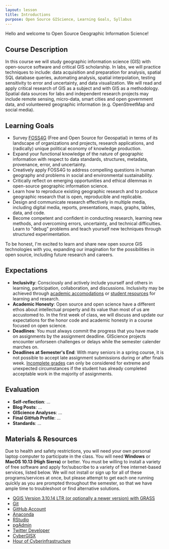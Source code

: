 ```yaml
---
layout: lesson
title: Introductions
purpose: Open Source GIScience, Learning Goals, Syllabus
---
```


Hello and welcome to Open Source Geographic Information Science!

## Course Description

In this course we will study geographic information science (GIS) with open-source software and critical GIS scholarship. In labs, we will practice techniques to include: data acquisition and preparation for analysis, spatial SQL database queries, automating analysis, spatial interpolation, testing sensitivity to error and uncertainty, and data visualization. We will read and apply critical research of GIS as a subject and with GIS as a methodology. Spatial data sources for labs and independent research projects may include remote sensing, micro-data, smart cities and open government data, and volunteered geographic information (e.g. OpenStreetMap and social media). 

## Learning Goals

-	Survey [FOSS4G](https://foss4g.org/) (Free and Open Source for Geospatial) in terms of its landscape of organizations and projects, research applications, and (radically) unique political economy of knowledge production.
-	Expand your functional knowledge of the nature of geographic information with respect to data standards, structures, metadata, provenance, error, and uncertainty.
-	Creatively apply FOSS4G to address compelling questions in human geography and problems in social and environmental sustainability.
-	Critically reflect on emerging opportunities and ethical dilemmas in open-source geographic information science.
-	Learn how to reproduce existing geographic research and to produce geographic research that is open, reproducible and replicable.
-	Design and communicate research effectively in multiple media, including digital media, reports, presentations, maps, graphs, tables, data, and code.
-	Become competent and confident in conducting research, learning new methods, and overcoming errors, uncertainty, and technical difficulties. Learn to "debug" problems and teach yourself new techniques through structured experimentation.

To be honest, I'm excited to learn and share new open source GIS technologies with you, expanding our imagination for the possibilities in open source, including future research and careers.

## Expectations

- **Inclusivity**: Consciously and actively include yourself and others in learning, participation, collaboration, and discussions. Inclusivity may be achieved through [academic accomodations](https://www.middlebury.edu/office/disability-resource-center/accommodations-and-resources/academic-accommodations) or [student resources](https://www.middlebury.edu/office/teaching-learning-research/student-resources) for learning and research.
- **Academic Honesty**: Open source and open science have a different ethos about intellectual property and its value than most of us are accustomed to. In the first week of class, we will discuss and update our expectations for the honor code and academic honesty in a course focused on open science.
- **Deadlines**: You must always commit the progress that you have made on assignments by the assignment deadline. GIScience projects encounter unforseen challenges or delays while the semester calender marches on.
- **Deadlines at Semester's End**: With many seniors in a spring course, it is not possible to accept late assignment submissions during or after finals week. [Incomplete grades](http://www.middlebury.edu/about/handbook/iv.-policies-for-the-institute/a.-academic-policies/a.6.-grades-credits-and-academic-policies/a.6.e.-incomplete-grades) can only be considered for extreme and unexpected circumstances if the student has already completed acceptable work in the majority of assignments.

## Evaluation

- **Self-reflection**: ...
- **Blog Posts**: ...
- **GIScience Analyses**: ... 
- **Final GitHub Profile**: ...
- **Standards**: ...

## Materials & Resources

Due to health and safety restrictions, you will need your own personal laptop computer to participate in the class. You will need **Windows** or **MacOS 10.13 (High Sierra)** or better. You must be willing to install a variety of free software and apply for/subscribe to a variety of free internet-based services, listed below. We will not install or sign up for all of these programs/services at once, but please attempt to get each one running quickly as you are prompted throughout the semester, so that we have ample time to troubleshoot or find alternative solutions.

- [QGIS Version 3.10.14 LTR (or optionally a newer version) with GRASS](https://qgis.org/)
- [Git](https://git-scm.com/downloads)
- [GitHub Account](https://github.com/)
- [Anaconda](https://www.anaconda.com/)
- [RStudio](https://rstudio.com/)
- [pgAdmin](https://www.pgadmin.org/)
- [Twitter Developer](https://developer.twitter.com/en/apply-for-access)
- [CyberGISX](https://cybergisx.cigi.illinois.edu)
- [Hour of Cyberinfrastructure](https://www.hourofci.org/)
